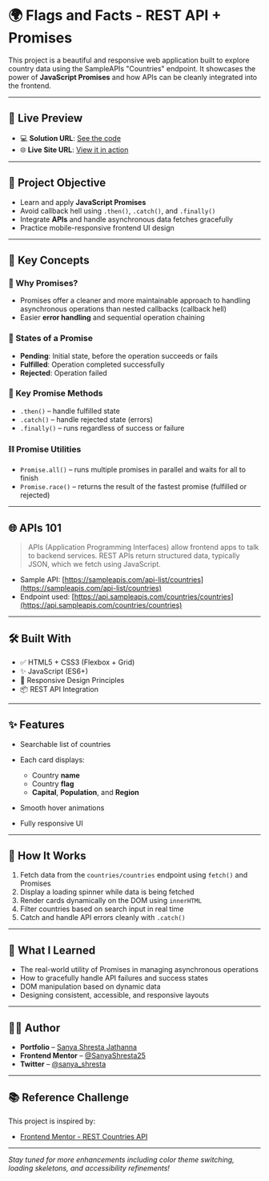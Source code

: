 # 🌍 Flags and Facts - REST API + Promises

This project is a beautiful and responsive web application built to explore country data using the SampleAPIs "Countries" endpoint. It showcases the power of **JavaScript Promises** and how APIs can be cleanly integrated into the frontend.

---

## 🔗 Live Preview

* 💻 **Solution URL**: [See the code](https://github.com/SanyaShresta25/Flags-and-Facts)
* 🌐 **Live Site URL**: [View it in action](https://flags-and-facts.vercel.app/)

---

## 📌 Project Objective

* Learn and apply **JavaScript Promises**
* Avoid callback hell using `.then()`, `.catch()`, and `.finally()`
* Integrate **APIs** and handle asynchronous data fetches gracefully
* Practice mobile-responsive frontend UI design

---

## 📘 Key Concepts

### 🔄 Why Promises?

* Promises offer a cleaner and more maintainable approach to handling asynchronous operations than nested callbacks (callback hell)
* Easier **error handling** and sequential operation chaining

### 🧠 States of a Promise

* **Pending**: Initial state, before the operation succeeds or fails
* **Fulfilled**: Operation completed successfully
* **Rejected**: Operation failed

### 🔧 Key Promise Methods

* `.then()` – handle fulfilled state
* `.catch()` – handle rejected state (errors)
* `.finally()` – runs regardless of success or failure

### ⛓️ Promise Utilities

* `Promise.all()` – runs multiple promises in parallel and waits for all to finish
* `Promise.race()` – returns the result of the fastest promise (fulfilled or rejected)

---

## 🌐 APIs 101

> APIs (Application Programming Interfaces) allow frontend apps to talk to backend services. REST APIs return structured data, typically JSON, which we fetch using JavaScript.

* Sample API: [https://sampleapis.com/api-list/countries](https://sampleapis.com/api-list/countries)
* Endpoint used: [https://api.sampleapis.com/countries/countries](https://api.sampleapis.com/countries/countries)

---

## 🛠️ Built With

* ✅ HTML5 + CSS3 (Flexbox + Grid)
* ✨ JavaScript (ES6+)
* 🌈 Responsive Design Principles
* 📦 REST API Integration

---

## ✨ Features

* Searchable list of countries
* Each card displays:

  * Country **name**
  * Country **flag**
  * **Capital**, **Population**, and **Region**
* Smooth hover animations
* Fully responsive UI

---

## 🚀 How It Works

1. Fetch data from the `countries/countries` endpoint using `fetch()` and Promises
2. Display a loading spinner while data is being fetched
3. Render cards dynamically on the DOM using `innerHTML`
4. Filter countries based on search input in real time
5. Catch and handle API errors cleanly with `.catch()`

---

## 🧠 What I Learned

* The real-world utility of Promises in managing asynchronous operations
* How to gracefully handle API failures and success states
* DOM manipulation based on dynamic data
* Designing consistent, accessible, and responsive layouts

---

## 👩‍💻 Author

* **Portfolio** – [Sanya Shresta Jathanna](https://sanyashresta.netlify.app/)
* **Frontend Mentor** – [@SanyaShresta25](https://www.frontendmentor.io/profile/SanyaShresta25)
* **Twitter** – [@sanya\_shresta](https://twitter.com/sanya_shresta)

---

## 📚 Reference Challenge

This project is inspired by:

* [Frontend Mentor - REST Countries API](https://www.frontendmentor.io/challenges/rest-countries-api-with-color-theme-switcher-5cacc469fec04111f7b848ca)

---

*Stay tuned for more enhancements including color theme switching, loading skeletons, and accessibility refinements!*
